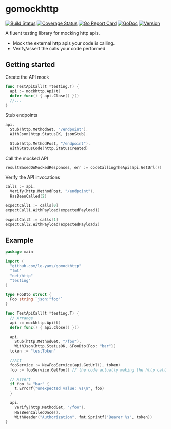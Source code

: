 # gomockhttp 
[![Build Status](https://github.com/le-yams/gomockhttp/workflows/Build/badge.svg?branch=master)](https://github.com/le-yams/gomockhttp/actions?query=workflow%3ABuild)
[![Coverage Status](https://coveralls.io/repos/github/le-yams/gomockhttp/badge.svg?branch=master)](https://coveralls.io/github/le-yams/gomockhttp?branch=v1)
[![Go Report Card](https://goreportcard.com/badge/github.com/le-yams/gomockhttp)](https://goreportcard.com/report/github.com/le-yams/gomockhttp)
[![GoDoc](https://godoc.org/github.com/le-yams/gomockhttp?status.svg)](https://godoc.org/github.com/le-yams/gomockhttp)
[![Version](https://img.shields.io/github/tag/le-yams/gomockhttp.svg)](https://github.com/le-yams/gomockhttp/releases)


A fluent testing library for mocking http apis.
* Mock the external http apis your code is calling.
* Verify/assert the calls your code performed

## Getting started

Create the API mock 
```go
func TestApiCall(t *testing.T) {
  api := mockhttp.Api(t)
  defer func() { api.Close() }()
  //...
}
```

Stub endpoints
```go
api.
  Stub(http.MethodGet, "/endpoint").
  WithJson(http.StatusOK, jsonStub).

  Stub(http.MethodPost, "/endpoint").
  WithStatusCode(http.StatusCreated)
```

Call the mocked API
```go
resultBasedOnMockedResponses, err := codeCallingTheApi(api.GetUrl())
```

Verify the API invocations
```go
calls := api.
  Verify(http.MethodPost, "/endpoint").
  HasBeenCalled(2)

expectCall1 := calls[0]
expectCall1.WithPayload(expectedPayload1)

expectCall2 := calls[1]
expectCall2.WithPayload(expectedPayload2)
```



## Example

```go
package main

import (
  "github.com/le-yams/gomockhttp"
  "fmt"
  "net/http"
  "testing"
)

type FooDto struct {
  Foo string `json:"foo"`
}

func TestApiCall(t *testing.T) {
  // Arrange
  api := mockhttp.Api(t)
  defer func() { api.Close() }()

  api.
    Stub(http.MethodGet, "/foo").
    WithJson(http.StatusOK, &FooDto{Foo: "bar"})
  token := "testToken"

  //Act
  fooService := NewFooService(api.GetUrl(), token)
  foo := fooService.GetFoo() // the code actually making the http call to the api endpoint

  // Assert
  if foo != "bar" {
    t.Errorf("unexpected value: %s\n", foo)
  }

  api.
    Verify(http.MethodGet, "/foo").
    HasBeenCalledOnce().
    WithHeader("Authorization", fmt.Sprintf("Bearer %s", token))
}

```

